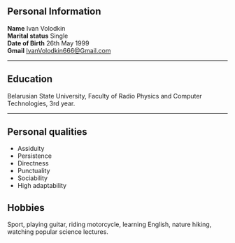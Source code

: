 
## **Personal Information**
**Name**                   Ivan Volodkin<br>
**Marital status**                        Single<br>
**Date of Birth**                        26th May 1999<br>
**Gmail**                       IvanVolodkin666@Gmail.com

***

## **Education**
Belarusian State University, Faculty of Radio Physics and Computer Technologies, 3rd year.

***


## **Personal qualities**

- Assiduity
- Persistence
- Directness
- Punctuality
- Sociability
- High adaptability

## **Hobbies**

Sport, playing guitar, riding motorcycle, learning English, nature hiking, watching popular science lectures.

